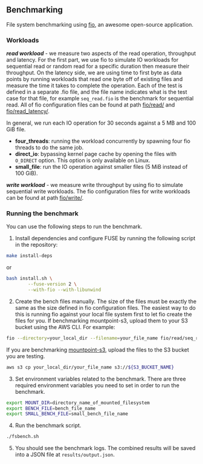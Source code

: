 ## Benchmarking

File system benchmarking using [fio](https://github.com/axboe/fio), an
awesome open-source application.

### Workloads

***read workload*** - we measure two aspects of the read operation,
throughput and latency. For the first part, we use fio to simulate IO
workloads for sequential read or random read for a specific duration then
measure their throughput. On the latency side, we are using time to first
byte as data points by running workloads that read one byte off of
existing files and measure the time it takes to complete the operation.
Each of the test is defined in a separate .fio file, and the file name
indicates what is the test case for that file, for example `seq_read.fio`
is the benchmark for sequential read. All of fio configuration files can
be found at path [fio/read/](./fio/read) and
[fio/read_latency/](./fio/read_latency).

In general, we run each IO operation for 30 seconds against a 5 MB and
100 GiB file.

* **four_threads**: running the workload concurrently by spawning four
  fio threads to do the same job.
* **direct_io**: bypassing kernel page cache by opening the files with
  `O_DIRECT` option. This option is only available on Linux.
* **small_file**: run the IO operation against smaller files (5 MiB
  instead of 100 GiB).

***write workload*** - we measure write throughput by using fio to
simulate sequential write workloads. The fio configuration files for
write workloads can be found at path
[fio/write/](./fio/write).

### Running the benchmark

You can use the following steps to run the benchmark.

1. Install dependencies and configure FUSE by running the following
   script in the repository:

```bash
make install-deps
```

or

```bash
bash install.sh \
        --fuse-version 2 \
        --with-fio --with-libunwind
```

2. Create the bench files manually. The size of the files
   must be exactly the same as the size defined in fio configuration
   files. The easiest way to do this is running fio against your local
   file system first to let fio create the files for you. If benchmarking
   mountpoint-s3, upload them to your S3 bucket using the AWS
   CLI. For example:

```bash
fio --directory=your_local_dir --filename=your_file_name fio/read/seq_read_small.fio
```

If you are benchmarking
[mountpoint-s3](https://github.com/awslabs/mountpoint-s3/), upload the
files to the S3 bucket you are testing.

```bash
aws s3 cp your_local_dir/your_file_name s3://${S3_BUCKET_NAME}
```

3. Set environment variables related to the benchmark. There are three
   required environment variables you need to set in order to run the
   benchmark.

```bash
export MOUNT_DIR=directory_name_of_mounted_filesystem
export BENCH_FILE=bench_file_name
export SMALL_BENCH_FILE=small_bench_file_name
```

4. Run the benchmark script.

```bash
./fsbench.sh
```

5. You should see the benchmark logs. The combined results will be saved
   into a JSON file at `results/output.json`.

